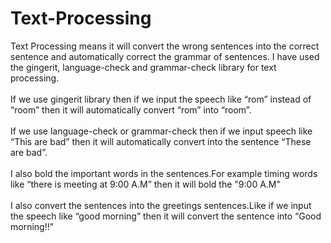 # Text-Processing
Text Processing means it will convert the wrong sentences into the correct sentence and automatically correct the grammar of sentences.
I have used the gingerit, language-check and grammar-check library for text processing.<br><br>
If we use gingerit library then if we input the speech like “rom” instead of “room” then it will automatically convert “rom” into  “room”.<br><br>
If we use language-check or grammar-check then if we input speech like “This are bad” then it will automatically convert into the sentence “These are bad”.<br><br>
I also bold the important words in the sentences.For example timing words like “there is meeting at 9:00 A.M” then it will bold the "9:00 A.M"<br><br>
I also convert the sentences into the greetings sentences.Like if we input the speech like “good morning” then it will convert the sentence into “Good morning!!”
